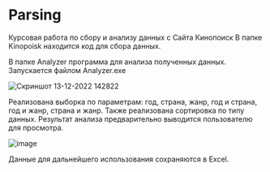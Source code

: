 # Parsing
Курсовая работа по сбору и анализу данных с Сайта Кинопоиск
В папке Kinopoisk находится код для сбора данных.

В папке Analyzer программа для анализа полученных данных.
Запускается файлом Analyzer.exe

![Скриншот 13-12-2022 142822](https://user-images.githubusercontent.com/39351000/207306959-157dc7ee-0178-465d-bf19-2c09a221f03c.jpg)

Реализована выборка по параметрам: год, страна, жанр, год и страна, год и жанр, страна и жанр. Также реализована сортировка по типу данных. Результат анализа предварительно выводится пользователю для просмотра.

![image](https://user-images.githubusercontent.com/39351000/207307023-be89eb98-aec9-466b-af7a-89d05e20c1c9.png)

Данные для дальнейшего использования сохраняются в Excel.
